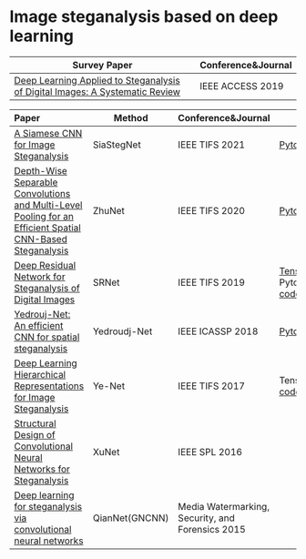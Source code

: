 # Image steganalysis based on deep learning

| Survey Paper                                                 | Conference&Journal |
| ------------------------------------------------------------ | ------------------ |
| [Deep Learning Applied to Steganalysis of Digital Images: A Systematic Review](https://ieeexplore.ieee.org/document/8718661) | IEEE ACCESS 2019   |



| Paper                                                        | Method         | Conference&Journal                               | Code                                                         |
| :----------------------------------------------------------- | -------------- | ------------------------------------------------ | ------------------------------------------------------------ |
| [A Siamese CNN for Image Steganalysis](https://ieeexplore.ieee.org/document/9153041) | SiaStegNet     | IEEE TIFS 2021                                   | [Pytorch](https://github.com/SiaStg/SiaStegNet):Official     |
| [Depth-Wise Separable Convolutions and Multi-Level Pooling for an Efficient Spatial CNN-Based Steganalysis](https://ieeexplore.ieee.org/document/8809687) | ZhuNet         | IEEE TIFS 2020                                   | [Pytorch](https://github.com/1204BUPT/Zhu-Net-image-steganalysis):Official |
| [Deep Residual Network for Steganalysis of Digital Images](https://ieeexplore.ieee.org/document/8470101) | SRNet          | IEEE TIFS 2019                                   | [Tensorflow](http://dde.binghamton.edu/download/feature_extractors/ ):Official Pytorch: [code1](https://github.com/brijeshiitg/Pytorch-implementation-of-SRNet)  [code2]( https://github.com/Uranium-Deng/Steganalysis-StegoRemoval) |
| [Yedrouj-Net: An efficient CNN for spatial steganalysis](https://hal-lirmm.ccsd.cnrs.fr/lirmm-01717550/document) | Yedroudj-Net   | IEEE ICASSP 2018                                 | [Pytorch&Caffe](https://github.com/yedmed/steganalysis_with_CNN_Yedroudj-Net):Official |
| [Deep Learning Hierarchical Representations for Image Steganalysis](https://bv.univ-poitiers.fr/access/content/user/bdiall03/PhD_Image_Forensic_XLIM/Articles/CNN-MF/Deep%20Learning%20Steganalysis2017.pdf) | Ye-Net         | IEEE TIFS 2017                                   | Tensorflow:[code1](https://github.com/Caenorst/YeNet-Tensorflow)  [code2](https://github.com/changshihyoung/TensorFlow-YeNet)  [Pytorch](https://github.com/Caenorst/YeNet-Pytorch) |
| [Structural Design of Convolutional Neural Networks for Steganalysis](https://ieeexplore.ieee.org/document/7444146) | XuNet          | IEEE SPL 2016                                    |                                                              |
| [Deep learning for steganalysis via convolutional neural networks](https://www.spiedigitallibrary.org/conference-proceedings-of-spie/9409/94090J/Deep-learning-for-steganalysis-via-convolutional-neural-networks/10.1117/12.2083479.short) | QianNet(GNCNN) | Media Watermarking, Security, and Forensics 2015 |                                                              |

